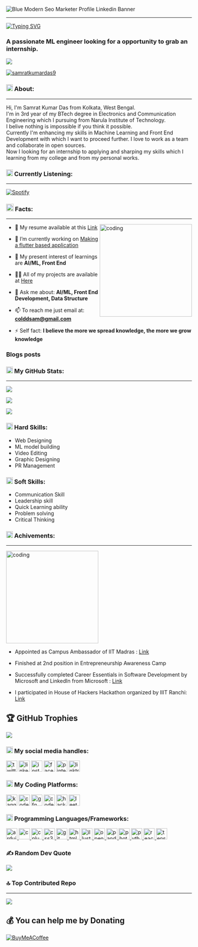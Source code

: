 ![Blue Modern Seo Marketer Profile Linkedin Banner](https://user-images.githubusercontent.com/90477654/213078928-5252e234-fd8c-4863-a98f-78d33339bcfc.png)

---
[![Typing SVG](https://readme-typing-svg.demolab.com?font=Roboto&weight=900&size=30&pause=1000&vCenter=true&width=435&lines=Hi+Developers+%F0%9F%A4%99;I+am+Samrat+Kumar+Das+%F0%9F%A4%98)](https://git.io/typing-svg)
 <h3 align="left">A passionate ML engineer looking for a opportunity to grab an internship.</h3>

[![](https://visitcount.itsvg.in/api?id=colddsam&icon=6&color=0)](https://visitcount.itsvg.in)<p align="left"> <a href="https://twitter.com/samratkumardas9" target="blank"><img src="https://img.shields.io/twitter/follow/samratkumardas9?logo=twitter&style=for-the-badge" alt="samratkumardas9" /></a> </p>

<h3><img src="https://cdn-icons-png.flaticon.com/512/9387/9387669.png" alt="about" width="18" height="18" /> About:</h3>

---
Hi, I'm Samrat Kumar Das from Kolkata, West Bengal.<br>
I'm in 3rd year of my BTech degree in Electronics and Communication Engineering which I pursuing from Narula Institute of Technology.<br>
I belive nothing is impossible if you think it possible.<br>
Currently I'm enhancing my skills in Machine Learning and Front End Development with which I want to proceed further. I love to work as a team and collaborate in open sources.<br>
Now I looking for an internship to applying and sharping my skills which I learning from my college and from my personal works.
</p>

<h3 align="left"><img src="https://cdn-icons-png.flaticon.com/512/2949/2949142.png" alt="Spotify" width="18" height="18" /> Currently Listening:</h3>

---

[![Spotify](https://novatorem-zeta-seven.vercel.app/api/spotify)](https://open.spotify.com/user/4uyys269cpo9e8ddgcc3kcxov)

<h3><img src="https://cdn-icons-png.flaticon.com/512/4108/4108210.png" alt="social medias" width="20" height="20"/> Facts: </h3>

---

</p>
<p align="left">
<img align="right" alt="coding" height="250" src="https://media1.giphy.com/media/qgQUggAC3Pfv687qPC/giphy.gif">
  
- 📃 My resume available at this [Link](https://drive.google.com/file/d/1PdT7z_OTmuz3gs02nRsrAx9_efc6rstA/view?usp=sharing)

- 🔭 I’m currently working on [Making a flutter based application](https://github.com/Sam00036/virtual-assistant.git)

- 🌱 My present interest of learnings are **AI/ML, Front End**

- 👨‍💻 All of my projects are available at [Here](https://linktr.ee/colddsam?utm_source=linktree_profile_share&ltsid=2cda3886-be78-4ccf-a16a-3ef6943e4525)

- 💬 Ask me about: **AI/ML, Front End Development, Data Structure**

- 📫 To reach me just email at: **colddsam@gmail.com**

- ⚡ Self fact: **I believe the more we spread knowledge, the more we grow knowledge**
</p>

### Blogs posts
<!-- Latest-blog-post:START -->
<!-- Latest-blog-post:END -->

<h3 align="left"><img src="https://cdn-icons-png.flaticon.com/512/2041/2041643.png" alt="social medias" width="18" height="18" /> My GitHub Stats:</h3>

---

<p align="left">

![](https://github-readme-stats.vercel.app/api?username=colddsam&theme=radical&hide_border=false&include_all_commits=false&count_private=false)<br/>

![](https://github-readme-streak-stats.herokuapp.com/?user=colddsam&theme=radical&hide_border=false)<br/>

![](https://github-readme-stats.vercel.app/api/top-langs/?username=colddsam&theme=radical&hide_border=false&include_all_commits=false&count_private=false&layout=compact)


</p>
<h3 align="left"><img src="https://cdn-icons-png.flaticon.com/512/4413/4413543.png" alt="programming" width="18" height="18" /> Hard Skills:</h3>
<p>

- Web Designing
- ML model building
- Video Editing
- Graphic Designing
- PR Management

</p>
<h3 align="left"><img src="https://cdn-icons-png.flaticon.com/512/9192/9192463.png" alt="programming" width="18" height="18" /> Soft Skills:</h3>
<p>

- Communication Skill
- Leadership skill
- Quick Learning ability
- Problem solving
- Critical Thinking

</p>

<h3 align="left"><img src="https://cdn-icons-png.flaticon.com/512/3087/3087061.png" alt="programming" width="18" height="18" /> Achivements:</h3>
<p>

---

<img alt="coding" height="250" src="https://i.pinimg.com/originals/88/40/b8/8840b8d2c07bf805cdab22c0e4b54f59.gif">

- Appointed as Campus Ambassador of IIT Madras : [Link](https://www.linkedin.com/posts/samrat-kumar-das-176731171_iitmadras-ecell-campusambassador-activity-7005795807807303681-A0zo?utm_source=share&utm_medium=member_desktop)

- Finished at 2nd position in Entrepreneurship Awareness Camp

- Successfully completed Career Essentials in Software Development by Microsoft and LinkedIn from Microsoft : [Link](https://www.linkedin.com/posts/samrat-kumar-das-176731171_linkedinlearning-linkedin-microsoft-activity-7017184809009491969-BWMk?utm_source=share&utm_medium=member_desktop)

- I participated in House of Hackers Hackathon organized by IIIT Ranchi: [Link](https://www.linkedin.com/posts/colddsam_connections-houseofhackers-iiitranchi-activity-7064083462122594305-LUdj?utm_source=share&utm_medium=member_desktop)
</p>

## 🏆 GitHub Trophies
![](https://github-profile-trophy.vercel.app/?username=colddsam&theme=radical&no-frame=false&no-bg=false&margin-w=4)

<h3 align="left"><img src="https://cdn-icons-png.flaticon.com/512/9423/9423116.png" alt="social medias" width="18" height="18" /> My social media handles:</h3>
<p align="left">
<a href="https://twitter.com/samratkumardas9" target="blank"><img align="center" src="https://cdn-icons-png.flaticon.com/512/3670/3670127.png" alt="twitter" height="30"/></a>
<a href="https://www.linkedin.com/in/colddsam/" target="blank"><img align="center" src="https://cdn-icons-png.flaticon.com/512/2504/2504923.png" alt="linkedin" height="30" /></a>
<a href="https://www.instagram.com/colddsam/" target="blank"><img align="center" src="https://cdn-icons-png.flaticon.com/512/3670/3670125.png" alt="instagram" height="30" /></a>
<a href="https://www.facebook.com/colddsam/" target="blank"><img align="center" src="https://cdn-icons-png.flaticon.com/512/2504/2504903.png" alt="facebook" height="30" /></a>
<a href="https://in.pinterest.com/colddsam/" target="blank"><img align="center" src="https://cdn-icons-png.flaticon.com/512/2504/2504932.png" alt="pinterest" height="30" /></a>
<a href="https://linktr.ee/colddsam?utm_source=linktree_profile_share&ltsid=ca51522f-66e1-4539-ba3b-4cd81c03b5b9" target="blank"><img align="center" src="https://cdn.dribbble.com/userupload/3007782/file/original-8f257cba713a7493c7fb30c5cbcb9e45.png?resize=1600x1200" alt="linktree" height="30" /></a>
</p>

<h3 align="left"><img src="https://cdn-icons-png.flaticon.com/512/8365/8365217.png" alt="coding platform" width="18" height="18" /> My Coding Platforms:</h3>
<p align="left">
<a href="https://www.kaggle.com/samratkumardas" target="blank"><img align="center" src="https://miro.medium.com/max/650/1*DmQ_eaZK0ZVwuthX4MQyBQ.png" alt="kaggle" height="30" /></a>
<a href="https://codepen.io/Sam00036" target="blank"><img align="center" src="https://cdn-icons-png.flaticon.com/512/1377/1377243.png" alt="codepen" height="30" /></a>
<a href="https://auth.geeksforgeeks.org/user/colddsam/practice/" target="blank"><img align="center" src="https://repository-images.githubusercontent.com/389729275/371ba38b-8a03-4bff-916c-c3fa5396ceda" alt="gfg" height="30" /></a>
<a href="https://www.codechef.com/users/samrat036" target="blank"><img align="center" src="https://static.startuptalky.com/2021/04/codechef-logo-startuptalky.jpg" alt="codechef" height="30" /></a>
<a href="https://www.hackerrank.com/dassamratkumar71" target="blank"><img align="center" src="https://upload.wikimedia.org/wikipedia/commons/4/40/HackerRank_Icon-1000px.png" alt="hackerrank" height="30" /></a>
<a href="https://leetcode.com/colddsam/" target="blank"><img align="center" src="https://leetcode.com/static/images/LeetCode_Sharing.png" alt="leetcode" height="30" /></a>
</p>

<h3 align="left"><img src="https://cdn-icons-png.flaticon.com/512/6062/6062646.png" alt="programming" width="18" height="18" /> Programming Languages/Frameworks:</h3>
<p align="left"> 
<a href="https://www.arduino.cc/" target="_blank" rel="noreferrer"> <img src="https://content.arduino.cc/assets/arduino_logo_1200x630-01.png" alt="arduino" height="30"/> </a> 
<a href="https://www.cprogramming.com/" target="_blank" rel="noreferrer"> <img src="https://cdn-icons-png.flaticon.com/512/3665/3665923.png" alt="c" height="30"/> </a> 
<a href="https://www.w3schools.com/cpp/" target="_blank" rel="noreferrer"> <img src="https://cdn-icons-png.flaticon.com/512/6132/6132222.png" alt="cplusplus" height="30"/> </a> 
<a href="https://www.w3schools.com/css/" target="_blank" rel="noreferrer"> <img src="https://cdn-icons-png.flaticon.com/512/919/919826.png" alt="css3" height="30"/> </a> 
<a href="https://git-scm.com/" target="_blank" rel="noreferrer"> <img src="https://cdn-icons-png.flaticon.com/512/6577/6577287.png" alt="git" height="30"/> </a> 
<a href="https://www.w3.org/html/" target="_blank" rel="noreferrer"> <img src="https://cdn-icons-png.flaticon.com/512/5968/5968267.png" alt="html5" height="30"/> </a> 
<a href="https://www.adobe.com/in/products/illustrator.html" target="_blank" rel="noreferrer"> <img src="https://cdn-icons-png.flaticon.com/512/5968/5968472.png" alt="illustrator" height="30"/> </a> 
<a href="https://opencv.org/" target="_blank" rel="noreferrer"> <img src="https://3.bp.blogspot.com/-yvrV6MUueGg/ToICp0YIDPI/AAAAAAAAADg/SYKg4dWpyC43AAfrDwBTR0VYmYT0QshEgCPcBGAYYCw/s1600/OpenCV_Logo.png" alt="opencv" height="30"/> </a> 
<a href="https://pandas.pydata.org/" target="_blank" rel="noreferrer"> <img src="https://www.datocms-assets.com/14946/1628604937-pandas.png?auto=format&corner-radius=16&fit=crop&h=312&mask=corners&q=45&w=568" alt="pandas" height="30"/> </a> 
<a href="https://www.photoshop.com/en" target="_blank" rel="noreferrer"> <img src="https://cdn-icons-png.flaticon.com/512/5968/5968520.png" alt="photoshop" height="30"/> </a> 
<a href="https://www.python.org" target="_blank" rel="noreferrer"> <img src="https://cdn-icons-png.flaticon.com/512/5968/5968350.png" alt="python" height="30"/> </a> 
<a href="https://reactjs.org/" target="_blank" rel="noreferrer"> <img src="https://www.webrexstudio.com/wp-content/uploads/2019/05/react-js-image.png" alt="react" height="30"/> </a> 
<a href="https://www.tensorflow.org" target="_blank" rel="noreferrer"> <img src="https://www.vectorlogo.zone/logos/tensorflow/tensorflow-ar21.png" alt="tensorflow" height="30"/> </a> 
</p>

### ✍️ Random Dev Quote
![](https://quotes-github-readme.vercel.app/api?type=horizontal&theme=radical)

### 🔝 Top Contributed Repo

---

![](https://github-contributor-stats.vercel.app/api?username=colddsam&limit=5&theme=radical&combine_all_yearly_contributions=true)



  ## 💰 You can help me by Donating
  [![BuyMeACoffee](https://img.shields.io/badge/Buy%20Me%20a%20Coffee-ffdd00?style=for-the-badge&logo=buy-me-a-coffee&logoColor=black)](https://buymeacoffee.com/buymeacoffee.com/colddsam) 
